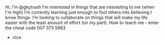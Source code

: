 Hi, I’m @gkytrash
I’m interested in things that are interesting to me (when I'm high)
I’m currently learning just enough to fool others into believing I know things.
I’m looking to collaborate on things that will make my life easier with the least amount of effort (on my part).
How to reach me - enter the cheat code 007 373 5963































































- nice
